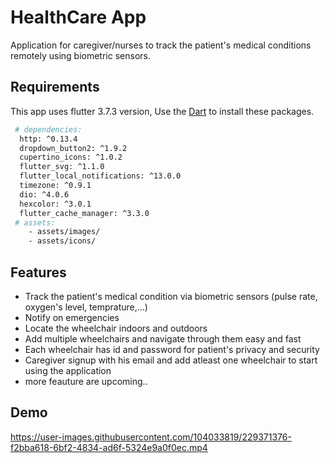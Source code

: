 # HealthCare App

Application for caregiver/nurses to track the patient's medical conditions remotely using biometric sensors.

## Requirements

This app uses flutter 3.7.3 version,
Use the [Dart](https://pub.dev/) to install these packages.

```bash
 # dependencies:
  http: ^0.13.4
  dropdown_button2: ^1.9.2
  cupertino_icons: ^1.0.2
  flutter_svg: ^1.1.0
  flutter_local_notifications: ^13.0.0
  timezone: ^0.9.1
  dio: ^4.0.6
  hexcolor: ^3.0.1
  flutter_cache_manager: ^3.3.0
 # assets:
    - assets/images/
    - assets/icons/

```


## Features 
- Track the patient's medical condition via biometric sensors (pulse rate, oxygen's level, temprature,...)
- Notify on emergencies 
- Locate the wheelchair indoors and outdoors
- Add multiple wheelchairs and navigate through them easy and fast
- Each wheelchair has id and password for patient's privacy and security
- Caregiver signup with his email and add atleast one wheelchair to start using the application
- more feauture are upcoming..


## Demo


https://user-images.githubusercontent.com/104033819/229371376-f2bba618-6bf2-4834-ad6f-5324e9a0f0ec.mp4

